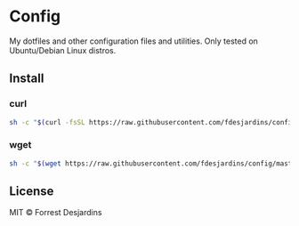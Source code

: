 # Config 

My dotfiles and other configuration files and utilities. Only tested on Ubuntu/Debian Linux distros.

## Install

### curl
```bash
sh -c "$(curl -fsSL https://raw.githubusercontent.com/fdesjardins/config/master/install.sh)"
```

### wget
```bash
sh -c "$(wget https://raw.githubusercontent.com/fdesjardins/config/master/install.sh -O -)"
```

## License

MIT © Forrest Desjardins
